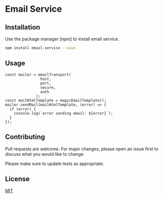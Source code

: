 # Email Service

## Installation

Use the package manager [npm] to install email service.

```bash
npm install email-service --save
```

## Usage

```
const mailer = emailTransport(
                host,
                port,
                secure,
                auth
              );
const mailHtmlTemplate = magicEmailTemplate();
mailer.sendMail(mailHtmlTemplate, (error) => {
  if (error) {
    console.log(`error sending email: ${error}`);
  }
});
```

## Contributing

Pull requests are welcome. For major changes, please open an issue first
to discuss what you would like to change.

Please make sure to update tests as appropriate.

## License

[MIT](https://choosealicense.com/licenses/mit/)